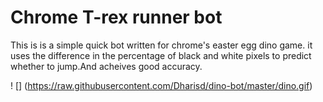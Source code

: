 # Chrome T-rex runner bot
This is is a simple quick bot written for chrome's easter egg dino game. it uses the difference in the percentage of black and white pixels to predict whether to jump.And acheives good accuracy.  

! [] (https://raw.githubusercontent.com/Dharisd/dino-bot/master/dino.gif)
